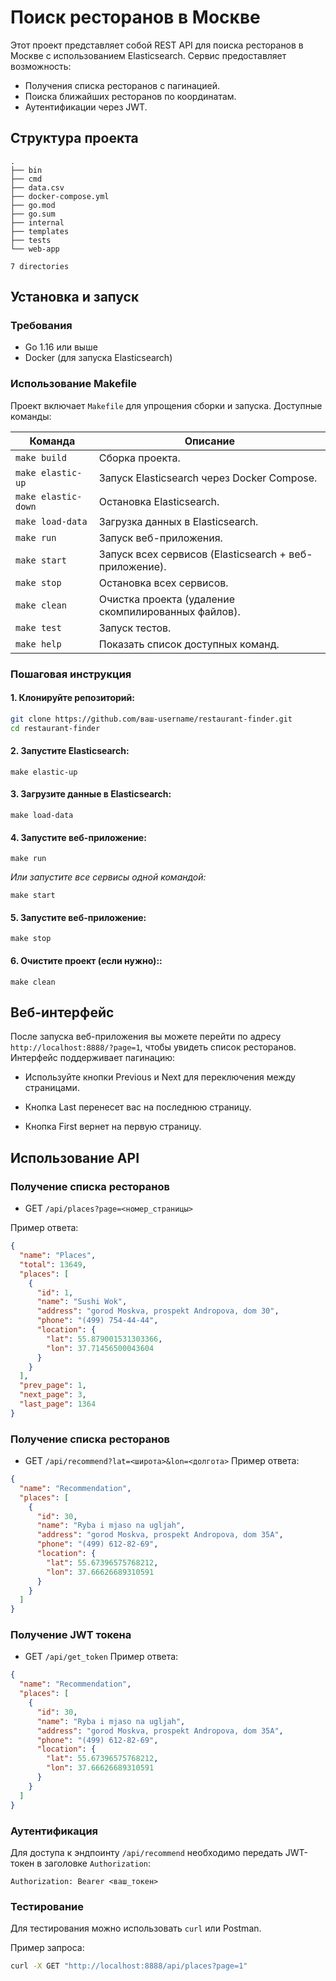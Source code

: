 # Поиск ресторанов в Москве

Этот проект представляет собой REST API для поиска ресторанов в Москве с использованием Elasticsearch. Сервис предоставляет возможность:
- Получения списка ресторанов с пагинацией.
- Поиска ближайших ресторанов по координатам.
- Аутентификации через JWT.

## Структура проекта

    .
    ├── bin
    ├── cmd
    ├── data.csv
    ├── docker-compose.yml
    ├── go.mod
    ├── go.sum
    ├── internal
    ├── templates
    ├── tests
    └── web-app

    7 directories


## Установка и запуск

### Требования
- Go 1.16 или выше
- Docker (для запуска Elasticsearch)

### Использование Makefile

Проект включает `Makefile` для упрощения сборки и запуска. Доступные команды:

| Команда           | Описание                                                                 |
|-------------------|-------------------------------------------------------------------------|
| `make build`      | Сборка проекта.                                                         |
| `make elastic-up` | Запуск Elasticsearch через Docker Compose.                              |
| `make elastic-down` | Остановка Elasticsearch.                                              |
| `make load-data`  | Загрузка данных в Elasticsearch.                                        |
| `make run`        | Запуск веб-приложения.                                                  |
| `make start`      | Запуск всех сервисов (Elasticsearch + веб-приложение).                  |
| `make stop`       | Остановка всех сервисов.                                                |
| `make clean`      | Очистка проекта (удаление скомпилированных файлов).                     |
| `make test`       | Запуск тестов.                                                          |
| `make help`       | Показать список доступных команд.                                       |

### Пошаговая инструкция

#### 1. Клонируйте репозиторий:
```bash
git clone https://github.com/ваш-username/restaurant-finder.git
cd restaurant-finder
```
#### 2. Запустите Elasticsearch:
```make
make elastic-up
```
#### 3. Загрузите данные в Elasticsearch:
```make
make load-data
```
#### 4. Запустите веб-приложение:
```make
make run
```
*Или запустите все сервисы одной командой:*
```make
make start
```
#### 5. Запустите веб-приложение:
```make
make stop
```
#### 6. Очистите проект (если нужно)::
```make
make clean
```
## Веб-интерфейс
После запуска веб-приложения вы можете перейти по адресу `http://localhost:8888/?page=1`, чтобы увидеть список ресторанов. Интерфейс поддерживает пагинацию:

- Используйте кнопки Previous и Next для переключения между страницами.

- Кнопка Last перенесет вас на последнюю страницу.

- Кнопка First вернет на первую страницу.

## Использование API
### Получение списка ресторанов
- GET `/api/places?page=<номер_страницы>`

Пример ответа:
```json
{
  "name": "Places",
  "total": 13649,
  "places": [
    {
      "id": 1,
      "name": "Sushi Wok",
      "address": "gorod Moskva, prospekt Andropova, dom 30",
      "phone": "(499) 754-44-44",
      "location": {
        "lat": 55.879001531303366,
        "lon": 37.71456500043604
      }
    }
  ],
  "prev_page": 1,
  "next_page": 3,
  "last_page": 1364
}
```
### Получение списка ресторанов
- GET `/api/recommend?lat=<широта>&lon=<долгота>`
Пример ответа:
```json
{
  "name": "Recommendation",
  "places": [
    {
      "id": 30,
      "name": "Ryba i mjaso na ugljah",
      "address": "gorod Moskva, prospekt Andropova, dom 35A",
      "phone": "(499) 612-82-69",
      "location": {
        "lat": 55.67396575768212,
        "lon": 37.66626689310591
      }
    }
  ]
}
```
### Получение JWT токена
- GET `/api/get_token`
Пример ответа:
```json
{
  "name": "Recommendation",
  "places": [
    {
      "id": 30,
      "name": "Ryba i mjaso na ugljah",
      "address": "gorod Moskva, prospekt Andropova, dom 35A",
      "phone": "(499) 612-82-69",
      "location": {
        "lat": 55.67396575768212,
        "lon": 37.66626689310591
      }
    }
  ]
}
```
### Аутентификация
Для доступа к эндпоинту `/api/recommend` необходимо передать JWT-токен в заголовке `Authorization`:
```
Authorization: Bearer <ваш_токен>
```
### Тестирование
Для тестирования можно использовать `curl` или Postman.

Пример запроса:
```bash
curl -X GET "http://localhost:8888/api/places?page=1"
```